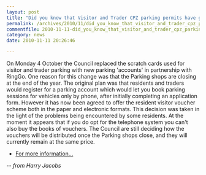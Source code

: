 ```yaml
---
layout: post
title: "Did you know that Visitor and Trader CPZ parking permits have gone electronic?"
permalink: /archives/2010/11/did_you_know_that_visitor_and_trader_cpz_parking_p.html
commentfile: 2010-11-11-did_you_know_that_visitor_and_trader_cpz_parking_p
category: news
date: 2010-11-11 20:26:46

---
```


On Monday 4 October the Council replaced the scratch cards used for visitor and trader parking with new parking 'accounts' in partnership with RingGo. One reason for this change was that the Parking shops are closing at the end of the year. The original plan was that residents and traders would register for a parking account which would let you book parking sessions for vehicles only by phone, after initially completing an application form. However it has now been agreed to offer the resident visitor voucher scheme both in the paper and electronic formats. This decision was taken in the light of the problems being encountered by some residents. At the moment it appears that if you do opt for the telephone system you can't also buy the books of vouchers. The Council are still deciding how the vouchers will be distributed once the Parking shops close, and they will currently remain at the same price.

-   [For more information...](https://stmargarets.london/l/parkingpermits)

<cite>-- from Harry Jacobs</cite>
